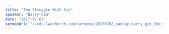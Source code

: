 ```yaml
---
title: "The Struggle With Sin"
speaker: "Barry Gin"
date: "2017-07-02"
sermonUrl: "//cdn.lwechurch.com/sermons/20170702_sunday_barry_gin_the_struggle_with_sin.mp3"
---
```

